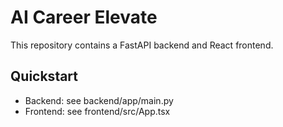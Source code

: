 # AI Career Elevate

This repository contains a FastAPI backend and React frontend.

## Quickstart
- Backend: see backend/app/main.py
- Frontend: see frontend/src/App.tsx